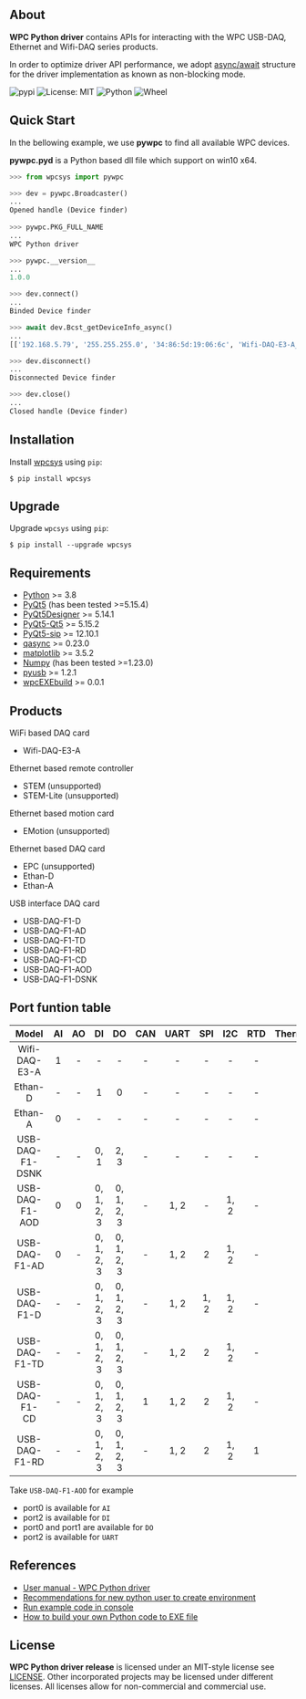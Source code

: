## About

**WPC Python driver** contains APIs for interacting with the WPC USB-DAQ, Ethernet and Wifi-DAQ series products.

In order to optimize driver API performance, we adopt [async/await](https://docs.python.org/3/library/asyncio.html) structure for the driver implementation as known as non-blocking mode.

![pypi](https://img.shields.io/pypi/v/wpcsys)
![License: MIT](https://img.shields.io/badge/License-MIT-yellow.svg)
![Python](https://img.shields.io/badge/Python-3.8%20|%203.9%20|%203.10-blue.svg)
![Wheel](https://img.shields.io/pypi/wheel/wpcsys)

## Quick Start

In the bellowing example, we use **pywpc** to find all available WPC devices.

**pywpc.pyd** is a Python based dll file which support on win10 x64.

```python
>>> from wpcsys import pywpc

>>> dev = pywpc.Broadcaster()
...
Opened handle (Device finder)
 
>>> pywpc.PKG_FULL_NAME
...
WPC Python driver

>>> pywpc.__version__
...
1.0.0

>>> dev.connect()
...
Binded Device finder

>>> await dev.Bcst_getDeviceInfo_async()
...
[['192.168.5.79', '255.255.255.0', '34:86:5d:19:06:6c', 'Wifi-DAQ-E3-A_R0.3.4']]

>>> dev.disconnect()
...
Disconnected Device finder

>>> dev.close()
...
Closed handle (Device finder)
```

## Installation

Install [wpcsys](https://pypi.org/project/wpcsys/) using `pip`:

```
$ pip install wpcsys
```

## Upgrade

Upgrade `wpcsys` using `pip`:

```
$ pip install --upgrade wpcsys
```

## Requirements
- [Python](https://www.python.org) \>= 3.8 
- [PyQt5](https://pypi.org/project/PyQt5/) (has been tested \>=5.15.4)
- [PyQt5Designer](https://pypi.org/project/PyQt5Designer/) \>= 5.14.1
- [PyQt5-Qt5](https://pypi.org/project/PyQt5-Qt5/) \>= 5.15.2
- [PyQt5-sip](https://pypi.org/project/PyQt5-sip/) \>= 12.10.1
- [qasync](https://pypi.org/project/qasync/) \>= 0.23.0
- [matplotlib](https://matplotlib.org/) \>= 3.5.2
- [Numpy](http://www.numpy.org) (has been tested \>=1.23.0)
- [pyusb](https://pypi.org/project/pyusb/) \>= 1.2.1 
- [wpcEXEbuild](https://pypi.org/project/wpcEXEbuild/) \>= 0.0.1

## Products
 
WiFi based DAQ card
- Wifi-DAQ-E3-A

Ethernet based remote controller
- STEM (unsupported)
- STEM-Lite (unsupported)

Ethernet based motion card
- EMotion (unsupported)

Ethernet based DAQ card
- EPC (unsupported)
- Ethan-D
- Ethan-A

USB interface DAQ card
- USB-DAQ-F1-D
- USB-DAQ-F1-AD
- USB-DAQ-F1-TD
- USB-DAQ-F1-RD
- USB-DAQ-F1-CD
- USB-DAQ-F1-AOD
- USB-DAQ-F1-DSNK

## Port funtion table

| Model           | AI  | AO | DI         | DO         | CAN | UART | SPI | I2C  | RTD | Thermocouple |
|:---------------:|:---:|:--:|:----------:|:----------:|:---:|:----:|:---:|:----:|:---:|:------------:|
| Wifi-DAQ-E3-A   | 1   | -  | -          | -          |-    |-     |-    |-     | -   |-             |
| Ethan-D         | -   | -  | 1          | 0          |-    |-     |-    |-     | -   |-             |
| Ethan-A         | 0   | -  | -          | -          |-    |-     |-    |-     | -   |-             |
| USB-DAQ-F1-DSNK | -   | -  | 0, 1       | 2, 3       |-    |-     |-    |-     | -   |-             |
| USB-DAQ-F1-AOD  | 0   | 0  | 0, 1, 2, 3 | 0, 1, 2, 3 |-    |1, 2  |-    | 1, 2 | -   |-             |
| USB-DAQ-F1-AD   | 0   | -  | 0, 1, 2, 3 | 0, 1, 2, 3 |-    |1, 2  |2    | 1, 2 | -   |-             |
| USB-DAQ-F1-D    | -   | -  | 0, 1, 2, 3 | 0, 1, 2, 3 |-    |1, 2  |1, 2 | 1, 2 | -   |-             |
| USB-DAQ-F1-TD   | -   | -  | 0, 1, 2, 3 | 0, 1, 2, 3 |-    |1, 2  |2    | 1, 2 | -   |1             |
| USB-DAQ-F1-CD   | -   | -  | 0, 1, 2, 3 | 0, 1, 2, 3 |1    |1, 2  |2    | 1, 2 | -   |-             |
| USB-DAQ-F1-RD   | -   | -  | 0, 1, 2, 3 | 0, 1, 2, 3 |-    |1, 2  |2    | 1, 2 | 1   |-             |

Take `USB-DAQ-F1-AOD` for example
- port0 is available for `AI`
- port2 is available for `DI`
- port0 and port1 are available for `DO`
- port2 is available for `UART`

## References

- [User manual - WPC Python driver](https://wpc-systems-ltd.github.io/WPC_Python_driver_release/)
- [Recommendations for new python user to create environment](https://github.com/WPC-Systems-Ltd/WPC_Python_driver_release/wiki/How-to-install-miniconda-and-build-your-own-virtual-environment) 
- [Run example code in console](https://github.com/WPC-Systems-Ltd/WPC_Python_driver_release/wiki/How-to-run-WPC-Python-driver-example-code-in-console)
- [How to build your own Python code to EXE file](https://github.com/WPC-Systems-Ltd/WPC_Python_driver_release/wiki/How-to-build-your-own-Python-code-to-EXE-file)

## License

**WPC Python driver release** is licensed under an MIT-style license see
[LICENSE](https://github.com/WPC-Systems-Ltd/WPC_Python_driver_release/blob/main/LICENSE). Other incorporated projects may be licensed under different licenses.
All licenses allow for non-commercial and commercial use.
